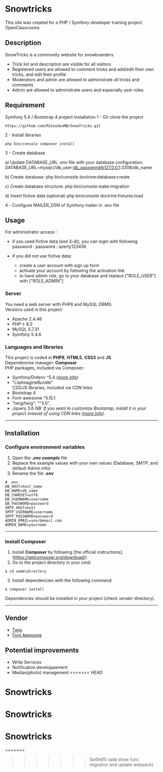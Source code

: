 # Snowtricks
This site was created for a PHP / Symfony developer training project OpenClassrooms

## Description
SnowTricks is a community website for snowboarders.

* Trick list and description are visible for all visitors
* Registered users are allowed to comment tricks and add/edit their own tricks, and edit their profile
* Moderators and admin are allowed to administrate all tricks and comments
* Admin are allowed to administrate users and especially user roles

## Requirement
Symfony 5.4 / Bootstrap 4 project
Installation
1 - Git clone the project

    https://github.com/MikaidouMB/SnowTricks.git
2 - Install libraries

    php bin/console composer install
3 - Create database

a) Update DATABASE_URL .env file with your database configuration.
            DATABASE_URL=mysql://db_user:db_password@127.0.0.1:3306/db_name
        
b) Create database:
            php bin/console doctrine:database:create
        
c) Create database structure:
            php bin/console make:migration
        
d) Insert fictive data (optional)
            php bin/console doctrine:fixtures:load
        
4 - Configure MAILER_DSN of Symfony mailer in .env file

## Usage
For administrator access :

- if you used fictive data (see 3-d)), you can login with following password :
        password : azerty123456
    
- if you did not use fictive data:
    - create a user account with sign up form
    - activate your account by following the activation link
    - to have admin role, go to your database and replace ["ROLE_USER"] with ["ROLE_ADMIN"]
    
### __Server__
You need a web server with PHP8 and MySQL DBMS.  
Versions used in this project:
* Apache 2.4.46
* PHP ≥ 8.0
* MySQL 5.7.31
* Symfony 5.4.6

### __Languages and libraries__
This project is coded in __PHP8__, __HTML5__, __CSS3__ and __JS__.  
Dependencies manager: __Composer__  
PHP packages, included via Composer:
* Symfony/Dotenv ^5.4 ([more info](https://github.com/symfony/dotenv)) 
* "LiipImagineBundle"  
  CSS/JS libraries, included via CDN links:
* Bootstrap 4
* Font-awesome ^5.15.1
* "twig/twig": "^3.0",
* Jquery 3.6
_NB: If you want to customize Bootstrap, install it in your project instead of using CDN links ([more info](https://getbootstrap.com/))._

---
## Installation

### __Configure environment variables__
1.  Open the ___.env.example___ file
2.  Replace the example values with your own values (Database, SMTP, and default Admin info)
3.  Rename the file ___.env___
```env
# .env
DB_HOST=host_name
DB_NAME=db_name
DB_CHARSET=utf8
DB_USERNAME=username
DB_PASSWORD=password
SMTP_HOST=host
SMTP_USERNAME=username
SMTP_PASSWORD=password
ADMIN_EMAIL=your@email.com
ADMIN_NAME=yourname
```
---  
### __Install Composer__
1.  Install __Composer__ by following [the official instructions].(https://getcomposer.org/download/).
2.  Go to the project directory in your cmd:
```
$ cd some\directory
```
3.  Install dependencies with the following command:
```
$ composer install
```
Dependencies should be installed in your project (check _vendor_ directory).

---
## Vendor
* [Twig](https://twig.symfony.com/doc/2.x/tags/if.html)
* [Font Awesome](https://fontawesome.com/)

## Potential improvements
* Write Services
* Notification developpement
* Medias(photo) management
<<<<<<< HEAD
# Snowtricks
# Snowtricks
# Snowtricks
=======
>>>>>>> 5a49d15 (add show func migration and update webpack)
